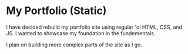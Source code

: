 # My Portfolio (Static)

I have decided rebuild my portfolio site using regular 'ol HTML, CSS, and JS. I wanted to showcase my foundation in the fundementals.

I plan on building more complex parts of the site as I go.